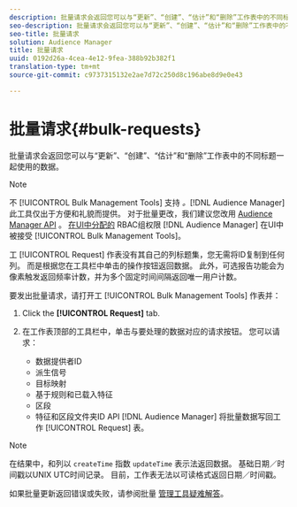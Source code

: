 ```yaml
---
description: 批量请求会返回您可以与“更新”、“创建”、“估计”和“删除”工作表中的不同标题一起使用的数据。
seo-description: 批量请求会返回您可以与“更新”、“创建”、“估计”和“删除”工作表中的不同标题一起使用的数据。
seo-title: 批量请求
solution: Audience Manager
title: 批量请求
uuid: 0192d26a-4cea-4e12-9fea-388b92b382f1
translation-type: tm+mt
source-git-commit: c9737315132e2ae7d72c250d8c196abe8d9e0e43

---
```



# 批量请求{#bulk-requests}

批量请求会返回您可以与“更新”、“创建”、“估计”和“删除”工作表中的不同标题一起使用的数据。

<!-- 

t_bulk_requests.xml

 -->

>[!NOTE]
>
>不 [!UICONTROL Bulk Management Tools] 支持 *。*[!DNL Audience Manager]此工具仅出于方便和礼貌而提供。 对于批量更改，我们建议您改用 [Audience Manager API](../../api/rest-api-main/aam-api-getting-started.md) 。 [在UI中分配的](../../features/administration/administration-overview.md) RBAC组权限 [!DNL Audience Manager] 在UI中被接受 [!UICONTROL Bulk Management Tools]。

工 [!UICONTROL Request] 作表没有其自己的列标题集，您无需将ID复制到任何列。 而是根据您在工具栏中单击的操作按钮返回数据。 此外，可选报告功能会为像素触发返回频率计数，并为多个固定时间间隔返回唯一用户计数。

要发出批量请求，请打开工 [!UICONTROL Bulk Management Tools] 作表并：

1. Click the **[!UICONTROL Request]** tab.
2. 在工作表顶部的工具栏中，单击与要处理的数据对应的请求按钮。 您可以请求：

   * 数据提供者ID
   *  派生信号
   * 目标映射
   * 基于规则和已载入特征
   * 区段
   * 特征和区段文件夹ID
   API [!DNL Audience Manager] 将批量数据写回工作 [!UICONTROL Request] 表。

>[!NOTE]
>
>在结果中，和列以 `createTime` 指数 `updateTime` 表示法返回数据。 基础日期／时间戳以UNIX UTC时间记录。 目前，工作表无法以可读格式返回日期／时间戳。

如果批量更新返回错误或失败，请参阅批量 [管理工具疑难解答](../../reference/bulk-management-tools/bulk-troubleshooting.md)。

